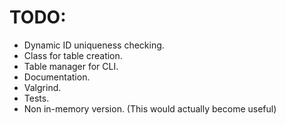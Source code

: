 # TODO:
- Dynamic ID uniqueness checking.
- Class for table creation.
- Table manager for CLI.
- Documentation.
- Valgrind.
- Tests.
- Non in-memory version. (This would actually become useful)
